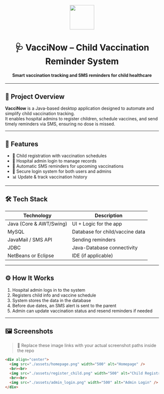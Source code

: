 <div align="center">
  <img src="https://img.icons8.com/external-flatart-icons-outline-flatarticons/64/null/external-vaccine-covid-19-flatart-icons-outline-flatarticons.png" width="80" />
  <h1>🩺 VacciNow – Child Vaccination Reminder System</h1>
  <h4>Smart vaccination tracking and SMS reminders for child healthcare</h4>
</div>

---

## 📌 Project Overview

**VacciNow** is a Java-based desktop application designed to automate and simplify child vaccination tracking.  
It enables hospital admins to register children, schedule vaccines, and send timely reminders via SMS, ensuring no dose is missed.

---

## 🌟 Features

- 👶 Child registration with vaccination schedules  
- 💉 Hospital admin login to manage records  
- 📲 Automatic SMS reminders for upcoming vaccinations  
- 🔐 Secure login system for both users and admins  
- 📊 Update & track vaccination history

---

## 🛠️ Tech Stack

| Technology       | Description                     |
|------------------|---------------------------------|
| Java (Core & AWT/Swing) | UI + Logic for the app     |
| MySQL            | Database for child/vaccine data |
| JavaMail / SMS API | Sending reminders              |
| JDBC             | Java-Database connectivity      |
| NetBeans or Eclipse | IDE (if applicable)          |

---

## ⚙️ How It Works

1. Hospital admin logs in to the system  
2. Registers child info and vaccine schedule  
3. System stores the data in the database  
4. Before due dates, an SMS alert is sent to the parent  
5. Admin can update vaccination status and resend reminders if needed

---

## 🖼️ Screenshots

> 📸 Replace these image links with your actual screenshot paths inside the repo

```markdown
<div align="center">
  <img src="./assets/homepage.png" width="500" alt="Homepage" />
  <br><br>
  <img src="./assets/register_child.png" width="500" alt="Child Registration" />
  <br><br>
  <img src="./assets/admin_login.png" width="500" alt="Admin Login" />
</div>

